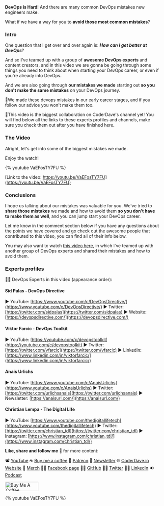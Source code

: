__DevOps is Hard__! And there are many common DevOps mistakes new engineers make. 

What if we have a way for you to __avoid those most common mistakes__?

### Intro

One question that I get over and over again is: ___How can I get better at DevOps___?

And so I've teamed up with a group of __awesome DevOps experts__ and content creators, and in this video we are gonna be going through some things you need to think about when starting your DevOps career, or even if you're already into DevOps.

And we are also going through __our mistakes we made__ starting out __so you don't make the same mistakes__ on your DevOps journey.

🦉We made these devops mistakes in our early career stages, and if you follow our advice you won't make them too.

🤩This video is the biggest collaboration on CoderDave's channel yet! You will find below all the links to these experts profiles and channels, make sure you check them out after you have finished here.

### The Video

Alright, let's get into some of the biggest mistakes we made.

Enjoy the watch!

{% youtube VaEFosTY7FU %}

[Link to the video: https://youtu.be/VaEFosTY7FU](https://youtu.be/VaEFosTY7FU)

### Conclusions

I hope us talking about our mistakes was valuable for you. We've tried to __share those mistakes__ we made and how to avoid them __so you don't have to make them as well__, and you can jump start your DevOps career.

Let me know in the comment section below if you have any questions about the points we have covered and go check out the awesome people that contributed to this video, you can find all of their info below.

You may also want to watch [this video here](https://youtu.be/LrQRpiPjIwc), in which I've teamed up with another group of DevOps experts and shared their mistakes and how to avoid them.

### Experts profiles

👲🏻 DevOps Experts in this video (appearance order):

#### Sid Palas - DevOps Directive

► YouTube: [https://www.youtube.com/c/DevOpsDirective/](https://www.youtube.com/c/DevOpsDirective/)
► Twitter: [https://twitter.com/sidpalas](https://twitter.com/sidpalas)
► Website: [https://devopsdirective.com/](https://devopsdirective.com/)

#### Viktor Farcic - DevOps Toolkit  

► YouTube: [https://youtube.com/c/devopstoolkit](https://youtube.com/c/devopstoolkit)
► Twitter: [https://twitter.com/vfarcic](https://twitter.com/vfarcic)
► LinkedIn: [https://www.linkedin.com/in/viktorfarcic/](https://www.linkedin.com/in/viktorfarcic/)

#### Anais Urlichs  

► YouTube: [https://www.youtube.com/c/AnaisUrlichs](https://www.youtube.com/c/AnaisUrlichs)
► Twitter: [https://twitter.com/urlichsanais](https://twitter.com/urlichsanais)
► Newsletter: [https://anaisurl.com/](https://anaisurl.com/)
  
#### Christian Lempa - The Digital Life  

► YouTube: [https://www.youtube.com/thedigitallifetech](https://www.youtube.com/thedigitallifetech)
► Twitter: [https://twitter.com/christian_tdl](https://twitter.com/christian_tdl)
► Instagram: [https://www.instagram.com/christian_tdl/](https://www.instagram.com/christian_tdl/)

__Like, share and follow me__ 🚀 for more content:

📽 [YouTube](https://www.youtube.com/CoderDave)
☕ [Buy me a coffee](https://buymeacoffee.com/CoderDave)
💖 [Patreon](https://patreon.com/CoderDave)
📧 [Newsletter](https://coderdave.io/newsletter)
🌐 [CoderDave.io Website](https://coderdave.io)
👕 [Merch](https://geni.us/cdmerch)
👦🏻 [Facebook page](https://www.facebook.com/CoderDaveYT)
🐱‍💻 [GitHub](https://github.com/n3wt0n)
👲🏻 [Twitter](https://www.twitter.com/davide.benvegnu)
👴🏻 [LinkedIn](https://www.linkedin.com/in/davidebenvegnu/)
🔉 [Podcast](https://geni.us/cdpodcast)

<a href="https://www.buymeacoffee.com/CoderDave" target="_blank"><img src="https://cdn.buymeacoffee.com/buttons/v2/default-yellow.png" alt="Buy Me A Coffee" style="height: 30px !important; width: 108px !important;" ></a>

{% youtube VaEFosTY7FU %}
